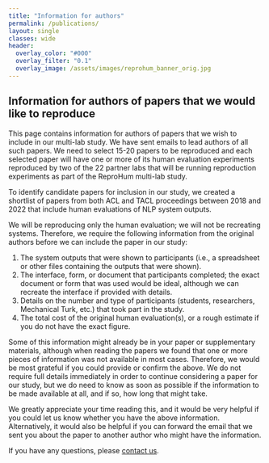 ```yaml
---
title: "Information for authors"
permalink: /publications/
layout: single
classes: wide
header:
  overlay_color: "#000"
  overlay_filter: "0.1"
  overlay_image: /assets/images/reprohum_banner_orig.jpg
---
```


## Information for authors of papers that we would like to reproduce

This page contains information for authors of papers that we wish to include in our multi-lab study.  We have sent emails to lead authors of all such papers.  We need to select 15-20 papers to be reproduced and each selected paper will have one or more of its human evaluation experiments reproduced by two of the 22 partner labs that will be running reproduction experiments as part of the ReproHum multi-lab study.

To identify candidate papers for inclusion in our study, we created a shortlist of papers from both ACL and TACL proceedings between 2018 and 2022 that include human evaluations of NLP system outputs.

We will be reproducing only the human evaluation; we will not be recreating systems.  Therefore, we require the following information from the original authors before we can include the paper in our study:

1. The system outputs that were shown to participants (i.e., a spreadsheet or other files containing the outputs that were shown).
2. The interface, form, or document that participants completed; the exact document or form that was used would be ideal, although we can recreate the interface if provided with details.
3. Details on the number and type of participants (students, researchers, Mechanical Turk, etc.) that took part in the study.
4. The total cost of the original human evaluation(s), or a rough estimate if you do not have the exact figure.

Some of this information might already be in your paper or supplementary materials, although when reading the papers we found that one or more pieces of information was not available in most cases.  Therefore, we would be most grateful if you could provide or confirm the above.  We do not require full details immediately in order to continue considering a paper for our study, but we do need to know as soon as possible if the information to be made available at all, and if so, how long that might take.

We greatly appreciate your time reading this, and it would be very helpful if you could let us know whether you have the above information.  Alternatively, it would also be helpful if you can forward the email that we sent you about the paper to another author who might have the information.

If you have any questions, please [contact us](https://reprohum.github.io/contact).
